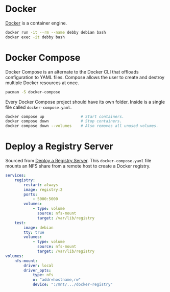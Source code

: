 # Docker
[Docker](https://wiki.archlinux.org/title/docker) is a container engine.

```bash
docker run -it --rm --name debby debian bash
docker exec -it debby bash
```

# Docker Compose

Docker Compose is an alternate to the Docker CLI that offloads configuration to YAML files.
Compose allows the user to create and destroy multiple Docker resources at once.

```bash
pacman -S docker-compose
```

Every Docker Compose project should have its own folder.
Inside is a single file called `docker-compose.yaml`.

```bash
docker compose up                # Start containers.
docker compose down              # Stop containers.
docker compose down --volumes    # Also removes all unused volumes.
```

# Deploy a Registry Server

Sourced from [Deploy a Registry Server](https://docs.docker.com/registry/deploying/).
This `docker-compose.yaml` file mounts an NFS share from a remote host to create a
Docker registry.

```yaml
services:
    registry:
        restart: always
        image: registry:2
        ports:
            - 5000:5000
        volumes:
            - type: volume
              source: nfs-mount
              target: /var/lib/registry
    test:
        image: debian
        tty: true
        volumes:
            - type: volume
              source: nfs-mount
              target: /var/lib/registry
volumes:
    nfs-mount:
        driver: local
        driver_opts:
            type: nfs
            o: "addr=hostname,rw"
            device: ":/mnt/.../docker-registry"

```
